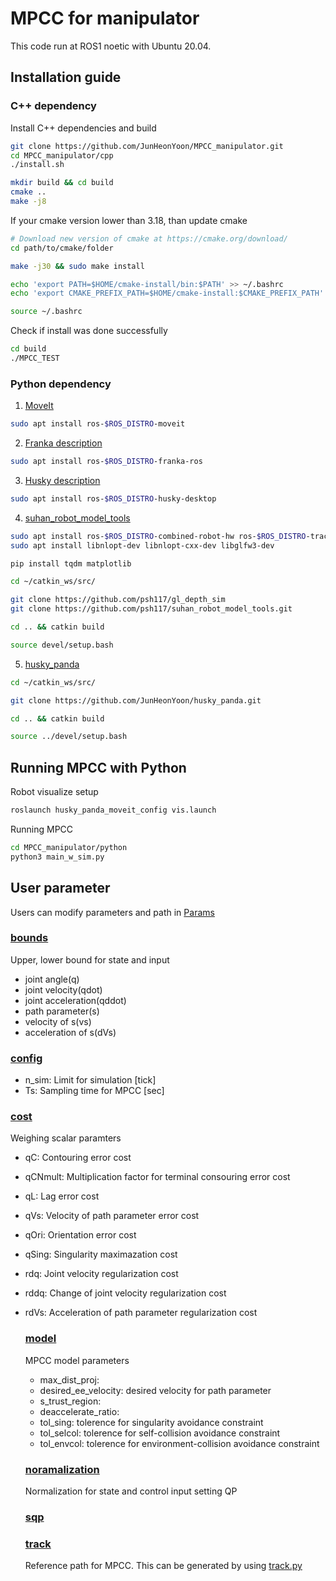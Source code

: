 # MPCC for manipulator
This code run at ROS1 noetic with Ubuntu 20.04.

## Installation guide
### C++ dependency
Install C++ dependencies and build
```sh
git clone https://github.com/JunHeonYoon/MPCC_manipulator.git
cd MPCC_manipulator/cpp
./install.sh

mkdir build && cd build
cmake ..
make -j8
```

If your cmake version lower than 3.18, than update cmake
```sh
# Download new version of cmake at https://cmake.org/download/
cd path/to/cmake/folder

make -j30 && sudo make install

echo 'export PATH=$HOME/cmake-install/bin:$PATH' >> ~/.bashrc
echo 'export CMAKE_PREFIX_PATH=$HOME/cmake-install:$CMAKE_PREFIX_PATH' >> ~/.bashrc

source ~/.bashrc
```

Check if install was done successfully
```sh
cd build
./MPCC_TEST
```

### Python dependency
1. [MoveIt](https://moveit.ai/)
```sh
sudo apt install ros-$ROS_DISTRO-moveit
```
2. [Franka description](https://github.com/frankaemika/franka_ros/tree/develop/franka_description)
```sh
sudo apt install ros-$ROS_DISTRO-franka-ros
```
3. [Husky description](https://github.com/husky/husky/tree/noetic-devel/husky_description)
```sh
sudo apt install ros-$ROS_DISTRO-husky-desktop
```
4. [suhan_robot_model_tools](https://github.com/psh117/suhan_robot_model_tools)
```sh
sudo apt install ros-$ROS_DISTRO-combined-robot-hw ros-$ROS_DISTRO-trac-ik ros-$ROS_DISTRO-nlopt
sudo apt install libnlopt-dev libnlopt-cxx-dev libglfw3-dev

pip install tqdm matplotlib
```
```sh
cd ~/catkin_ws/src/

git clone https://github.com/psh117/gl_depth_sim
git clone https://github.com/psh117/suhan_robot_model_tools.git

cd .. && catkin build

source devel/setup.bash
```
5. [husky_panda](https://github.com/JunHeonYoon/husky_panda)
```sh
cd ~/catkin_ws/src/

git clone https://github.com/JunHeonYoon/husky_panda.git

cd .. && catkin build

source ../devel/setup.bash
```
## Running MPCC with Python
Robot visualize setup
```sh
roslaunch husky_panda_moveit_config vis.launch
```

Running MPCC
```sh
cd MPCC_manipulator/python
python3 main_w_sim.py
```

## User parameter
Users can modify parameters and path in [Params](https://github.com/JunHeonYoon/MPCC_manipulator/tree/master/cpp/Params)

### [bounds](https://github.com/JunHeonYoon/MPCC_manipulator/blob/master/cpp/Params/bounds.json)
Upper, lower bound for state and input
- joint angle(q)
- joint velocity(qdot)
- joint acceleration(qddot)
- path parameter(s)
- velocity of s(vs)
- acceleration of s(dVs) 

### [config](https://github.com/JunHeonYoon/MPCC_manipulator/blob/master/cpp/Params/config.json)
- n_sim: Limit for simulation [tick]
- Ts: Sampling time for MPCC [sec]

### [cost](https://github.com/JunHeonYoon/MPCC_manipulator/blob/master/cpp/Params/cost.json)
Weighing scalar paramters
- qC: Contouring error cost
- qCNmult: Multiplication factor for terminal consouring error cost
- qL: Lag error cost
- qVs: Velocity of path parameter error cost
- qOri: Orientation error cost
- qSing: Singularity maximazation cost
- rdq: Joint velocity regularization cost
- rddq: Change of joint velocity regularization cost
- rdVs: Acceleration of path parameter regularization cost

  ### [model](https://github.com/JunHeonYoon/MPCC_manipulator/blob/master/cpp/Params/model.json)
  MPCC model parameters
  - max_dist_proj:
  - desired_ee_velocity: desired velocity for path parameter
  - s_trust_region:
  - deaccelerate_ratio:
  - tol_sing: tolerence for singularity avoidance constraint
  - tol_selcol: tolerence for self-collision avoidance constraint
  - tol_envcol: tolerence for environment-collision avoidance constraint
 
  ### [noramalization](https://github.com/JunHeonYoon/MPCC_manipulator/blob/master/cpp/Params/normalization.json)
  Normalization for state and control input setting QP
  
  ### [sqp](https://github.com/JunHeonYoon/MPCC_manipulator/blob/master/cpp/Params/sqp.json)
  
  ### [track](https://github.com/JunHeonYoon/MPCC_manipulator/blob/master/cpp/Params/track.json)
  Reference path for MPCC.
  This can be generated by using [track.py](https://github.com/JunHeonYoon/MPCC_manipulator/blob/master/cpp/Params/track.py)
